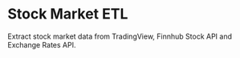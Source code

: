 # Stock Market ETL

Extract stock market data from TradingView, Finnhub Stock API and Exchange Rates API.
